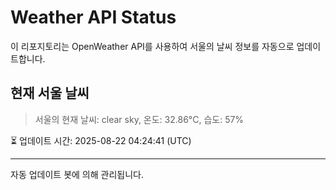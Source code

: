 
# Weather API Status

이 리포지토리는 OpenWeather API를 사용하여 서울의 날씨 정보를 자동으로 업데이트합니다.

## 현재 서울 날씨
> 서울의 현재 날씨: clear sky, 온도: 32.86°C, 습도: 57%

⏳ 업데이트 시간: 2025-08-22 04:24:41 (UTC)

---
자동 업데이트 봇에 의해 관리됩니다.
